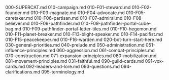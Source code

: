 000-SUPERCAT.md
010-campaign.md
010-F01-steward.md
010-F02-founder.md
010-F03-magnate.md
010-F04-advocate.md
010-F05-caretaker.md
010-F06-partisan.md
010-F07-admiral.md
010-F08-believer.md
010-F09-pathfinder.md
010-F09-pathfinder-portal-cube-bag.md
010-F09-pathfinder-portal-letter-tiles.md
010-F10-hegemon.md
010-F11-planet-breaker.md
010-F13-blight-speaker.md
010-F14-pacifist.md
010-F15-peacekeeper.md
010-F16-warden.md
020-bot-turn-start-here.md
030-general-priorities.md
040-prelude.md
050-administration.md
051-influence-principles.md
060-aggression.md
061-combat-principles.md
070-construction.md
071-expansion-principles.md
080-mobilization.md
081-movement-principles.md
031-faithful.md
090-guild-cards.md
091-vox-cards.md
092-leaders-and-lore.md
093-questions.md
094-clarifications.md
095-terminology.md
